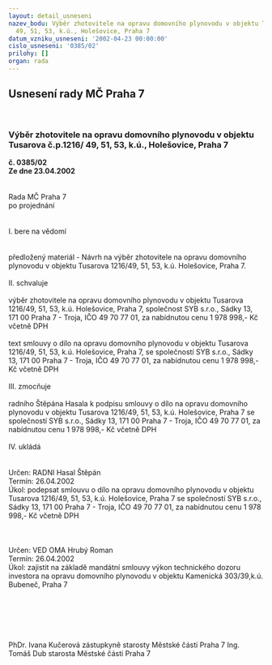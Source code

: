 ```yaml
---
layout: detail_usneseni
nazev_bodu: Výběr zhotovitele na opravu domovního plynovodu v objektu Tusarova č.p.1216/
  49, 51, 53, k.ú., Holešovice, Praha 7
datum_vzniku_usneseni: '2002-04-23 00:00:00'
cislo_usneseni: '0385/02'
prilohy: []
organ: rada
---
```

<div id="ucUsn_pList" class="usn">
	<span><h2>Usnesení rady MČ Praha 7 </h2>
<br></span><div class="standBody">
<span><h3>Výběr zhotovitele na opravu domovního plynovodu v objektu Tusarova č.p.1216/ 49, 51, 53, k.ú., Holešovice, Praha 7</h3></span><div class="center">
		<strong>č. 0385/02</strong><br>
	</div>
<div class="center">
		<strong>Ze dne 23.04.2002</strong><br><br>
	</div>
<br>Rada MČ Praha 7<br>po projednání<br><br><br>I.	bere na vědomí<br><br> <br>předložený materiál - Návrh na výběr zhotovitele na opravu domovního plynovodu v objektu Tusarova 1216/49, 51, 53, k.ú. Holešovice, Praha 7.<br><br>II.	schvaluje <br><br>výběr  zhotovitele na  opravu  domovního  plynovodu  v  objektu  Tusarova 1216/49, 51, 53,  k.ú. Holešovice,  Praha 7,  společnost  SYB  s.r.o.,  Sádky 13,  171 00 Praha 7 - Troja, IČO 49 70 77 01, za nabídnutou cenu  1 978 998,- Kč  včetně DPH<br><br>text smlouvy o dílo na opravu domovního plynovodu v objektu Tusarova 1216/49, 51, 53, k.ú. Holešovice,  Praha 7, se společností SYB  s.r.o.,  Sádky 13,  171 00 Praha 7 - Troja, IČO 49 70 77 01, za nabídnutou cenu 1 978 998,- Kč včetně DPH<br><br>III.	zmocňuje <br><br>radního Štěpána Hasala k podpisu smlouvy o dílo na opravu domovního plynovodu v objektu Tusarova 1216/49, 51, 53,  k.ú.  Holešovice,  Praha 7  se společností   SYB  s.r.o.,  Sádky 13,  171 00 Praha 7 - Troja, IČO 49 70 77 01, za nabídnutou cenu 1 978 998,- Kč včetně DPH<br><br>IV.	ukládá <br><br> <br>Určen:	RADNI Hasal Štěpán<br>Termín: 26.04.2002<br>Úkol:	podepsat smlouvu o dílo na opravu domovního plynovodu v objektu Tusarova 1216/49, 51,  53, k.ú. Holešovice, Praha 7 se společností  SYB  s.r.o.,  Sádky 13,  171 00 Praha 7 - Troja, IČO 49 70 77 01, za nabídnutou cenu 1 978 998,- Kč včetně DPH<br>                 <br> <br><br>Určen:	VED OMA Hrubý Roman<br>Termín: 26.04.2002<br>Úkol:	zajistit  na základě mandátní smlouvy výkon technického dozoru investora na  opravu domovního plynovodu v objektu Kamenická 303/39,k.ú. Bubeneč, Praha 7  <br> <br><br><br><br> <br>	<br>PhDr. Ivana Kučerová zástupkyně starosty Městské části Praha 7	Ing. Tomáš Dub starosta Městské části Praha 7<br>	<br><br>
</div>
</div>